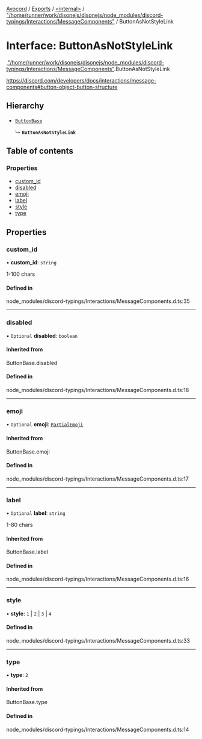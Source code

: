 [Avocord](../README.md) / [Exports](../modules.md) / [<internal\>](../modules/internal_.md) / ["/home/runner/work/disonejs/disonejs/node\_modules/discord-typings/Interactions/MessageComponents"](../modules/internal_.__home_runner_work_disonejs_disonejs_node_modules_discord_typings_Interactions_MessageComponents_.md) / ButtonAsNotStyleLink

# Interface: ButtonAsNotStyleLink

[<internal>](../modules/internal_.md).["/home/runner/work/disonejs/disonejs/node_modules/discord-typings/Interactions/MessageComponents"](../modules/internal_.__home_runner_work_disonejs_disonejs_node_modules_discord_typings_Interactions_MessageComponents_.md).ButtonAsNotStyleLink

https://discord.com/developers/docs/interactions/message-components#button-object-button-structure

## Hierarchy

- [`ButtonBase`](../modules/internal_.__home_runner_work_disonejs_disonejs_node_modules_discord_typings_Interactions_MessageComponents_.md#buttonbase)

  ↳ **`ButtonAsNotStyleLink`**

## Table of contents

### Properties

- [custom\_id](internal_.__home_runner_work_disonejs_disonejs_node_modules_discord_typings_Interactions_MessageComponents_.ButtonAsNotStyleLink.md#custom_id)
- [disabled](internal_.__home_runner_work_disonejs_disonejs_node_modules_discord_typings_Interactions_MessageComponents_.ButtonAsNotStyleLink.md#disabled)
- [emoji](internal_.__home_runner_work_disonejs_disonejs_node_modules_discord_typings_Interactions_MessageComponents_.ButtonAsNotStyleLink.md#emoji)
- [label](internal_.__home_runner_work_disonejs_disonejs_node_modules_discord_typings_Interactions_MessageComponents_.ButtonAsNotStyleLink.md#label)
- [style](internal_.__home_runner_work_disonejs_disonejs_node_modules_discord_typings_Interactions_MessageComponents_.ButtonAsNotStyleLink.md#style)
- [type](internal_.__home_runner_work_disonejs_disonejs_node_modules_discord_typings_Interactions_MessageComponents_.ButtonAsNotStyleLink.md#type)

## Properties

### custom\_id

• **custom\_id**: `string`

1-100 chars

#### Defined in

node_modules/discord-typings/Interactions/MessageComponents.d.ts:35

___

### disabled

• `Optional` **disabled**: `boolean`

#### Inherited from

ButtonBase.disabled

#### Defined in

node_modules/discord-typings/Interactions/MessageComponents.d.ts:18

___

### emoji

• `Optional` **emoji**: [`PartialEmoji`](../modules/internal_.__home_runner_work_disonejs_disonejs_node_modules_discord_typings_Resources_Emoji_.md#partialemoji)

#### Inherited from

ButtonBase.emoji

#### Defined in

node_modules/discord-typings/Interactions/MessageComponents.d.ts:17

___

### label

• `Optional` **label**: `string`

1-80 chars

#### Inherited from

ButtonBase.label

#### Defined in

node_modules/discord-typings/Interactions/MessageComponents.d.ts:16

___

### style

• **style**: ``1`` \| ``2`` \| ``3`` \| ``4``

#### Defined in

node_modules/discord-typings/Interactions/MessageComponents.d.ts:33

___

### type

• **type**: ``2``

#### Inherited from

ButtonBase.type

#### Defined in

node_modules/discord-typings/Interactions/MessageComponents.d.ts:14
